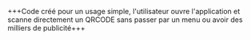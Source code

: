 +++Code créé pour un usage simple, l'utilisateur ouvre l'application et scanne directement un QRCODE sans passer par un menu ou avoir 
des milliers de publicité+++
